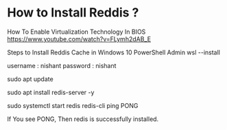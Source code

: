 # How to Install Reddis ?
How To Enable Virtualization Technology In BIOS
https://www.youtube.com/watch?v=FLymh2dAB_E


Steps to Install Reddis Cache in Windows 10
PowerShell Admin 
wsl --install

username : nishant
password : nishant

sudo apt update

sudo apt install redis-server -y

sudo systemctl start redis
redis-cli
ping
PONG

If You see PONG, Then redis is successfully installed.